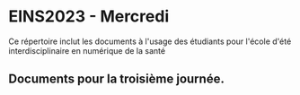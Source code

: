# EINS2023 - Mercredi

Ce répertoire inclut les documents à l'usage des étudiants pour l'école d'été interdisciplinaire en numérique de la santé

## Documents pour la troisième journée.